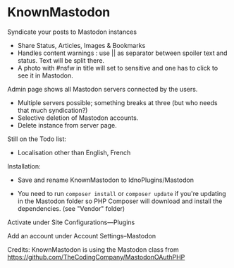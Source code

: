  # KnownMastodon

Syndicate your posts to Mastodon instances

- Share Status, Articles, Images & Bookmarks
- Handles content warnings : use || as separator between spoiler text and status. Text will be split there.
- A photo with #nsfw in title will set to sensitive and one has to click to see it in Mastodon.

Admin page shows all Mastodon servers connected by the users.

- Multiple servers possible; something breaks at three (but who needs that much syndication?)
- Selective deletion of Mastodon accounts.
- Delete instance from server page.

Still on the Todo list:

- Localisation other than English, French

Installation: 

* Save and rename KnownMastodon to IdnoPlugins/Mastodon

* You need to run ``composer install`` or ``composer update`` if you're updating in the Mastodon folder so PHP Composer will download and install the dependencies. (see "Vendor" folder)

Activate under Site Configurations—Plugins

Add an account under Account Settings–Mastodon

Credits: KnownMastodon is using the Mastodon class from https://github.com/TheCodingCompany/MastodonOAuthPHP
